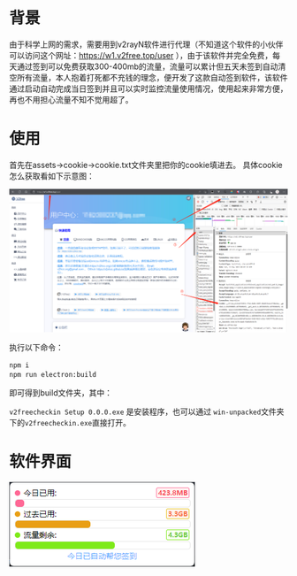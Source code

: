 # 背景

由于科学上网的需求，需要用到v2rayN软件进行代理（不知道这个软件的小伙伴可以访问这个网址：https://w1.v2free.top/user ），由于该软件并完全免费，每天通过签到可以免费获取300-400mb的流量，流量可以累计但五天未签到自动清空所有流量，本人抱着打死都不充钱的理念，便开发了这款自动签到软件，该软件通过启动自动完成当日签到并且可以实时监控流量使用情况，使用起来非常方便，再也不用担心流量不知不觉用超了。

# 使用

首先在assets->cookie->cookie.txt文件夹里把你的cookie填进去。
具体cookie怎么获取看如下示意图：

![Alt text](mdimg/cookie%E7%A4%BA%E6%84%8F%E5%9B%BE.jpg)

执行以下命令：

```cmd
npm i
npm run electron:build
```

即可得到build文件夹，其中：


`v2freecheckin Setup 0.0.0.exe` 是安装程序，也可以通过 `win-unpacked`文件夹下的`v2freecheckin.exe`直接打开。


# 软件界面

![Alt text](mdimg/%E8%BD%AF%E4%BB%B6%E7%95%8C%E9%9D%A2.jpg)

